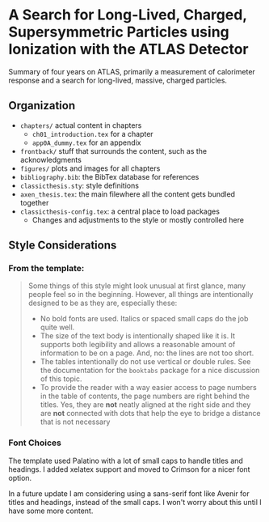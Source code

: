 # A Search for Long-Lived, Charged, Supersymmetric Particles using Ionization with the ATLAS Detector

Summary of four years on ATLAS, primarily a measurement of calorimeter response and a search for long-lived, massive, charged particles.

## Organization

- `chapters/` actual content in chapters
  - `ch01_introduction.tex` for a chapter
  - `app0A_dummy.tex` for an appendix
- `frontback/` stuff that surrounds the content, such as the acknowledgments
- `figures/` plots and images for all chapters
- `bibliography.bib`: the BibTex database for references
- `classicthesis.sty`: style definitions
- `axen_thesis.tex`: the main filewhere all the content gets bundled together
- `classicthesis-config.tex`: a central place to load packages
  - Changes and adjustments to the style or mostly controlled here

## Style Considerations

### From the template: 
>Some things of this style might look unusual at first glance, many people feel so in the beginning. However, all things are intentionally designed to be as they are, especially these:
>- No bold fonts are used. Italics or spaced small caps do the job quite well.
>- The size of the text body is intentionally shaped like it is. It supports both legibility and allows a reasonable amount of information to be on a page. And, no: the lines are not too short.
>- The tables intentionally do not use vertical or double rules. See the documentation for the `booktabs` package for a nice discussion of this topic.
>- To provide the reader with a way easier access to page numbers in the table of contents, the page numbers are right behind the titles. Yes, they are **not** neatly aligned at the right side and they are **not** connected with dots that help the eye to bridge a distance that is not necessary

### Font Choices

The template used Palatino with a lot of small caps to handle titles and headings. I added xelatex support and moved to Crimson for a nicer font option. 

In a future update I am considering using a sans-serif font like Avenir for titles and headings, instead of the small caps. I won't worry about this until I have some more content. 